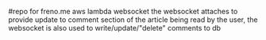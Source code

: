 #repo for freno.me aws lambda websocket
the websocket attaches to provide update to comment section of the article being read by the user, the websocket is also used to write/update/"delete" comments to db
